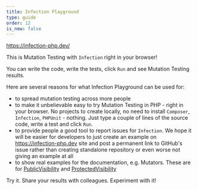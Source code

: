 ```yaml
---
title: Infection Playground
type: guide
order: 12
is_new: false
---
```


https://infection-php.dev/

This is Mutation Testing with `Infection` right in your browser!

You can write the code, write the tests, click `Run` and see Mutation Testing results.

Here are several reasons for what Infection Playground can be used for:

* to spread mutation testing across more people
* to make it unbelievable easy to try Mutation Testing in PHP - right in your browser. No projects to create locally, no need to install `Composer`, `Infection`, `PHPUnit` - nothing. Just type a couple of lines of the source code, write a test and click `Run`.
* to provide people a good tool to report issues for `Infection`. We hope it will be easier for developers to just create an example on https://infection-php.dev site and post a permanent link to GitHub's issue rather than creating standalone repository or even worse not giving an example at all
* to show real examples for the documentation, e.g. Mutators. These are for [PublicVisibility](https://infection-php.dev/r/qxk) and [ProtectedVisibility](https://infection-php.dev/r/j0l)

Try it. Share your results with colleagues. Experiment with it!
